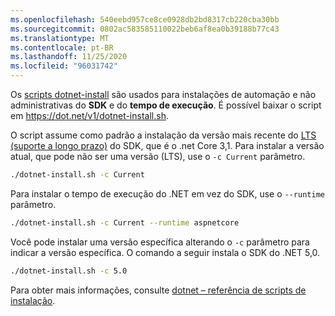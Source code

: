 ```yaml
---
ms.openlocfilehash: 540eebd957ce8ce0928db2bd8317cb220cba30bb
ms.sourcegitcommit: 0802ac583585110022beb6af8ea0b39188b77c43
ms.translationtype: MT
ms.contentlocale: pt-BR
ms.lasthandoff: 11/25/2020
ms.locfileid: "96031742"
---
```


Os [scripts dotnet-install](../../tools/dotnet-install-script.md) são usados para instalações de automação e não administrativas do **SDK** e do **tempo de execução**. É possível baixar o script em <https://dot.net/v1/dotnet-install.sh>.

O script assume como padrão a instalação da versão mais recente do [LTS (suporte a longo prazo)](https://dotnet.microsoft.com/platform/support/policy/dotnet-core) do SDK, que é o .net Core 3,1. Para instalar a versão atual, que pode não ser uma versão (LTS), use o `-c Current` parâmetro.

```bash
./dotnet-install.sh -c Current
```

Para instalar o tempo de execução do .NET em vez do SDK, use o `--runtime` parâmetro.

```bash
./dotnet-install.sh -c Current --runtime aspnetcore
```

Você pode instalar uma versão específica alterando o `-c` parâmetro para indicar a versão específica. O comando a seguir instala o SDK do .NET 5,0.

```bash
./dotnet-install.sh -c 5.0
```

Para obter mais informações, consulte [dotnet – referência de scripts de instalação](../../tools/dotnet-install-script.md).
